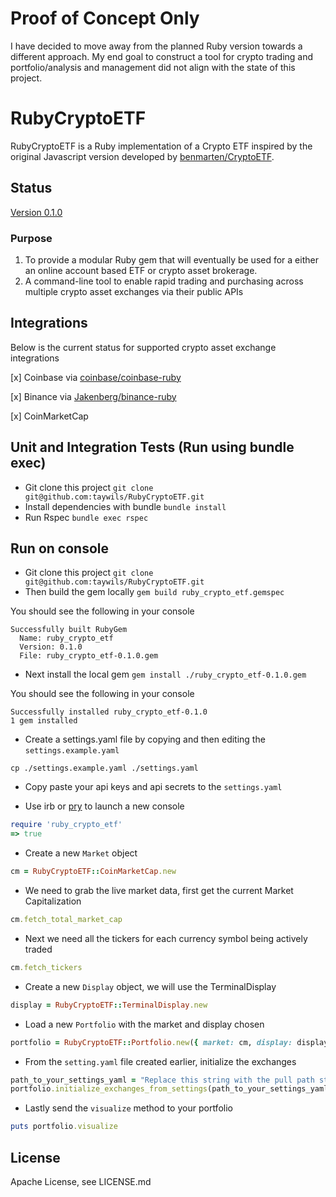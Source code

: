 # Proof of Concept Only

I have decided to move away from the planned Ruby version towards a different approach.
My end goal to construct a tool for crypto trading and portfolio/analysis and management did not align with the state of this project.

# RubyCryptoETF

RubyCryptoETF is a Ruby implementation of a Crypto ETF inspired by the original
Javascript version developed by [benmarten/CryptoETF].

## Status
[Version 0.1.0]

### Purpose

1. To provide a modular Ruby gem that will eventually be used for a either an online account based ETF or crypto asset brokerage.
2. A command-line tool to enable rapid trading and purchasing across multiple crypto asset exchanges via their public APIs

## Integrations

Below is the current status for supported crypto asset exchange integrations

[x] Coinbase via [coinbase/coinbase-ruby]

[x] Binance via [Jakenberg/binance-ruby]

[x] CoinMarketCap

## Unit and Integration Tests (Run using bundle exec)
- Git clone this project `git clone git@github.com:taywils/RubyCryptoETF.git`
- Install dependencies with bundle `bundle install`
- Run Rspec `bundle exec rspec`

## Run on console
- Git clone this project `git clone git@github.com:taywils/RubyCryptoETF.git`
- Then build the gem locally `gem build ruby_crypto_etf.gemspec`

You should see the following in your console

```
Successfully built RubyGem
  Name: ruby_crypto_etf
  Version: 0.1.0
  File: ruby_crypto_etf-0.1.0.gem
```

- Next install the local gem `gem install ./ruby_crypto_etf-0.1.0.gem`

You should see the following in your console

```
Successfully installed ruby_crypto_etf-0.1.0
1 gem installed
```

- Create a settings.yaml file by copying and then editing the `settings.example.yaml`
```
cp ./settings.example.yaml ./settings.yaml
```

- Copy paste your api keys and api secrets to the `settings.yaml`

- Use irb or [pry](https://github.com/pry/pry) to launch a new console

```ruby
require 'ruby_crypto_etf'
=> true
```

- Create a new `Market` object
```ruby
cm = RubyCryptoETF::CoinMarketCap.new
```

- We need to grab the live market data, first get the current Market Capitalization
```ruby
cm.fetch_total_market_cap
```

- Next we need all the tickers for each currency symbol being actively traded
```ruby
cm.fetch_tickers
```

- Create a new `Display` object, we will use the TerminalDisplay
```ruby
display = RubyCryptoETF::TerminalDisplay.new
```

- Load a new `Portfolio` with the market and display chosen
```ruby
portfolio = RubyCryptoETF::Portfolio.new({ market: cm, display: display })
```

- From the `setting.yaml` file created earlier, initialize the exchanges
```ruby
path_to_your_settings_yaml = "Replace this string with the pull path string to your settings.yaml"
portfolio.initialize_exchanges_from_settings(path_to_your_settings_yaml)
```

- Lastly send the `visualize` method to your portfolio
```ruby
puts portfolio.visualize
```

## License
Apache License, see LICENSE.md

[benmarten/CryptoETF]: https://github.com/benmarten/CryptoETF
[coinbase/coinbase-ruby]: https://github.com/coinbase/coinbase-ruby
[Jakenberg/binance-ruby]: https://github.com/Jakenberg/binance-ruby
[Version 0.1.0]: https://github.com/taywils/RubyCryptoETF/tree/0.1.0-branch
